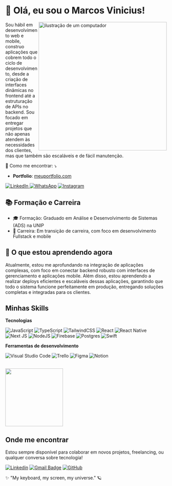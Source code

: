 
# 👋 Olá, eu sou o Marcos Vinicius!

<img src="https://raw.githubusercontent.com/MicaelliMedeiros/micaellimedeiros/master/image/computer-illustration.png" alt="ilustração de um computador" min-width="400px" max-width="400px" width="400px" align="right">

<p align="left"> 
  Sou hábil em desenvolvimento web e mobile, construo aplicações que cobrem todo o ciclo de desenvolvimento, desde a criação de 
  interfaces dinâmicas no frontend até a estruturação de APIs no backend. Sou focado em entregar projetos que não apenas atendem 
  às necessidades dos clientes, mas que também são escaláveis e de fácil manutenção.
<p align="left">
  💌 Como me encontrar: ⤵️
</p>

<p align="left">
    
  * **Portfolio**: [meuportfolio.com](https://portifolio-iota-ochre.vercel.app/)
<a href="https://www.linkedin.com/in/marcos-vinicus/" title="LinkedIn">
  <img src="https://img.shields.io/badge/-Linkedin-0e76a8?style=flat-square&logo=Linkedin&logoColor=white&link=https://www.linkedin.com/in/marcos-vinicus/" alt="LinkedIn"/>
</a>

  <a href="https://wa.me/5511993005062?text=Ol%C3%A1%2C+gostaria+de+entrar+em+contato." title="WhatsApp">
  <img src="https://img.shields.io/badge/-WhatsApp-25d366?style=flat-square&labelColor=25d366&logo=whatsapp&logoColor=white&link=https://api.whatsapp.com/send?phone=5511993005062&text=Ol%C3%A1" alt="WhatsApp"/></a>

<a href="https://www.instagram.com/marcos_vinisilva2/" title="Instagram">
  <img src="https://img.shields.io/badge/-Instagram-DF0174?style=flat-square&labelColor=DF0174&logo=instagram&logoColor=white&link=https://www.instagram.com/marcos_vinisilva2/"   alt="Instagram"/>
</a>

</p>


## 📚 Formação e Carreira

- 🎓 Formação: Graduado em Análise e Desenvolvimento de Sistemas (ADS) na UNIP
- 💼 Carreira: Em transição de carreira, com foco em desenvolvimento Fullstack e mobile

## 🌱 O que estou aprendendo agora

Atualmente, estou me aprofundando na integração de aplicações complexas, com foco em conectar backend robusto com interfaces de 
gerenciamento e aplicações mobile. Além disso, estou aprendendo a realizar deploys eficientes e escaláveis dessas aplicações, 
garantindo que todo o sistema funcione perfeitamente em produção, entregando soluções completas e integradas para os clientes.


## Minhas Skills

**Tecnologias**

![JavaScript](https://img.shields.io/badge/javascript-%23323330.svg?style=for-the-badge&logo=javascript&logoColor=%23F7DF1E)
![TypeScript](https://img.shields.io/badge/typescript-%23007ACC.svg?style=for-the-badge&logo=typescript&logoColor=white)
![TailwindCSS](https://img.shields.io/badge/tailwindcss-%2338B2AC.svg?style=for-the-badge&logo=tailwind-css&logoColor=white)
![React](https://img.shields.io/badge/react-%2320232a.svg?style=for-the-badge&logo=react&logoColor=%2361DAFB)
![React Native](https://img.shields.io/badge/react_native-%2320232a.svg?style=for-the-badge&logo=react&logoColor=%2361DAFB)
![Next JS](https://img.shields.io/badge/Next-black?style=for-the-badge&logo=next.js&logoColor=white)
![NodeJS](https://img.shields.io/badge/node.js-6DA55F?style=for-the-badge&logo=node.js&logoColor=white)
![Firebase](https://img.shields.io/badge/firebase-a08021?style=for-the-badge&logo=firebase&logoColor=ffcd34)
![Postgres](https://img.shields.io/badge/postgres-%23316192.svg?style=for-the-badge&logo=postgresql&logoColor=white)
![Swift](https://img.shields.io/badge/swift-F54A2A?style=for-the-badge&logo=swift&logoColor=white)


**Ferramentas de desenvolvimento**

![Visual Studio Code](https://img.shields.io/badge/Visual%20Studio%20Code-0078d7.svg?style=for-the-badge&logo=visual-studio-code&logoColor=white)
![Trello](https://img.shields.io/badge/Trello-%23026AA7.svg?style=for-the-badge&logo=Trello&logoColor=white)
![Figma](https://img.shields.io/badge/figma-%23F24E1E.svg?style=for-the-badge&logo=figma&logoColor=white)
![Notion](https://img.shields.io/badge/Notion-%23000000.svg?style=for-the-badge&logo=notion&logoColor=white)

<br/>
<a href="https://github.com/MarcosSantos-1" title="Perfil do Marcos">
  <img height="180em" src="https://github-readme-stats.vercel.app/api?username=MarcosSantos-1&theme=dark&show_icons=true" />
</a>

## Onde me encontrar

Estou sempre disponível para colaborar em novos projetos, freelancing, ou qualquer conversa sobre tecnologia! 

[![Linkedin](https://img.shields.io/badge/-Marcos_Vinicius-blue?style=flat-square&logo=Linkedin&logoColor=white&link=https://www.linkedin.com/in/marcos-vinicus/)](https://www.linkedin.com/in/marcos-vinicus/)
[![Gmail Badge](https://img.shields.io/badge/-marcosv.dev@outlook.com-006bed?style=flat-square&logo=Gmail&logoColor=white&link=mailto:marcosv.dev@outlook.com)](mailto:marcosv.dev@outlook.com)
[![GitHub](https://img.shields.io/github/followers/MarcosSantos-1?label=follow&style=social)](https://github.com/MarcosSantos-1)

✨ "My keyboard, my screen, my universe." 🪐
